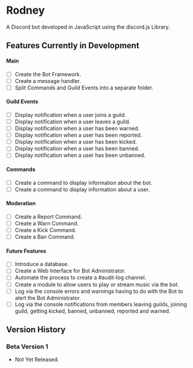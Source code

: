 # Rodney
A Discord bot developed in JavaScript using the discord.js Library.

## Features Currently in Development
#### Main
- [ ] Create the Bot Framework.
- [ ] Create a message handler.
- [ ] Split Commands and Guild Events into a separate folder.

#### Guild Events
- [ ] Display notification when a user joins a guild.
- [ ] Display notification when a user leaves a guild.
- [ ] Display notification when a user has been warned.
- [ ] Display notification when a user has been reported.
- [ ] Display notification when a user has been kicked.
- [ ] Display notification when a user has been banned.
- [ ] Display notification when a user has been unbanned.

#### Commands
- [ ] Create a command to display information about the bot.
- [ ] Create a command to display information about a user.

#### Moderation
- [ ] Create a Report Command.
- [ ] Create a Warn Command.
- [ ] Create a Kick Command.
- [ ] Create a Ban Command.

#### Future Features
- [ ] Introduce a database.
- [ ] Create a Web Interface for Bot Administrator.
- [ ] Automate the process to create a #audit-log channel.
- [ ] Create a module to allow users to play or stream music via the bot.
- [ ] Log via the console errors and warnings having to do with the Bot to alert the Bot Administrator.
- [ ] Log via the console notifications from members leaving guilds, joining guild, getting kicked, banned, unbanned, reported and warned.

## Version History
### Beta Version 1
- Not Yet Released.

